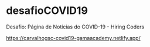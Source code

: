 # desafioCOVID19
Desafio: Página de Notícias do COVID-19 - Hiring Coders

https://carvalhogsc-covid19-gamaacademy.netlify.app/
